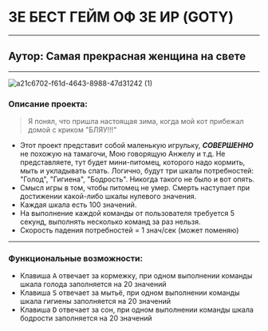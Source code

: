 # ЗЕ БЕСТ ГЕЙМ ОФ ЗЕ ИР (GOTY)
-----
## Аутор: Самая прекрасная женщина на свете
-----
![a21c6702-f61d-4643-8988-47d31242 (1)](https://github.com/drdSchwarzenMagie/tamagoch/assets/159145295/5c8d177e-4455-482f-b802-8ddeb648568c)
### Описание проекта:

> Я понял, что пришла настоящая зима, когда мой кот прибежал домой с криком "БЛЯУ!!!"

* Этот проект представит собой маленькую игрульку, ***СОВЕРШЕННО*** не похожую на тамагочи, Мою говорящую Анжелу и т.д. Не представляете, тут будет мини-питомец, которого надо кормить, мыть и укладывать спать. 
  Логично, будут три шкалы потребностей: "Голод", "Гигиена", "Бодрость". Никогда такого не было и вот опять.
* Смысл игры в том, чтобы питомец не умер. Смерть наступает при достижении какой-либо шкалы нулевого значения.
* Каждая шкала есть 100 значений.
* На выполнение каждой команды от пользователя требуется 5 секунд, выполнять несколько команд за раз нельзя.
* Скорость падения потребностей = 1 знач/сек (может поменяю)
----
### Функциональные возможности:
* Клавиша <kbd>A</kbd> отвечает за кормежку, при одном выполнении команды шкала голода заполняется на 20 значений
* Клавиша <kbd>S</kbd> отвечает за мытьё, при одном выполнении команды шкала гигиены заполняется на 20 значений
* Клавиша <kbd>D</kbd> отвечает за сон, при одном выполнении команды шкала бодрости заполняется на 20 значений
